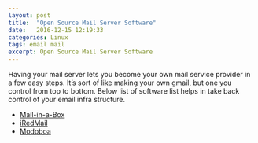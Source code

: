 ```yaml
---
layout: post
title:  "Open Source Mail Server Software"
date:   2016-12-15 12:19:33
categories: Linux
tags: email mail
excerpt: Open Source Mail Server Software
---
```


Having your mail server lets you become your own mail service provider in a few easy steps. It’s sort of like making your own gmail, but one you control from top to bottom. Below list of software list helps in take back control of your email infra structure.

* [Mail-in-a-Box](https://mailinabox.email)
* [iRedMail](http://www.iredmail.org)
* [Modoboa](http://modoboa.org/en/)
